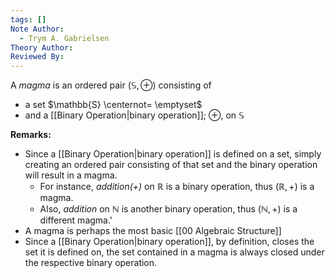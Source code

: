 ```yaml
---
tags: []
Note Author:
  - Trym A. Gabrielsen
Theory Author: 
Reviewed By:
---
```

A *magma* is an ordered pair $(\mathbb{S},\oplus)$ consisting of
- a set $\mathbb{S} \centernot= \emptyset$
- and a [[Binary Operation|binary operation]]; $\oplus$, on $\mathbb{S}$


**Remarks:**
- Since a [[Binary Operation|binary operation]] is defined on a set, simply creating an ordered pair consisting of that set and the binary operation will result in a magma.
	- For instance, *addition(+)* on $\mathbb{R}$ is a binary operation, thus $(\mathbb{R},+)$ is a magma.
	- Also, *addition* on $\mathbb{N}$ is another binary operation, thus $(\mathbb{N},+)$ is a different magma.'
- A magma is perhaps the most basic [[00 Algebraic Structure]]
- Since a [[Binary Operation|binary operation]], by definition, closes the set it is defined on, the set contained in a magma is always closed under the respective binary operation.